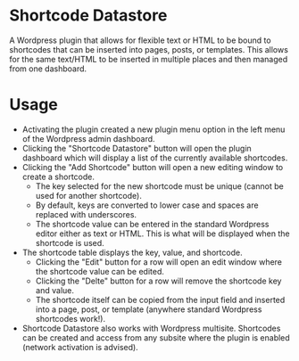 # Shortcode Datastore
A Wordpress plugin that allows for flexible text or HTML to be bound to shortcodes that can be inserted into pages, posts, or templates. This allows for the same text/HTML to be inserted in multiple places and then managed from one dashboard.

# Usage
- Activating the plugin created a new plugin menu option in the left menu of the Wordpress admin dashboard.
- Clicking the "Shortcode Datastore" button will open the plugin dashboard which will display a list of the currently available shortcodes.
- Clicking the "Add Shortcode" button will open a new editing window to create a shortcode. 
    - The key selected for the new shortcode must be unique (cannot be used for another shortcode).
    - By default, keys are converted to lower case and spaces are replaced with underscores.
    - The shortcode value can be entered in the standard Wordpress editor either as text or HTML. This is what will be displayed when the shortcode is used.
- The shortcode table displays the key, value, and shortcode.
    - Clicking the "Edit" button for a row will open an edit window where the shortcode value can be edited.
    - Clicking the "Delte" button for a row will remove the shortcode key and value.
    - The shortcode itself can be copied from the input field and inserted into a page, post, or template (anywhere standard Wordpress shortcodes work!).
- Shortcode Datastore also works with Wordpress multisite. Shortcodes can be created and access from any subsite where the plugin is enabled (network activation is advised).